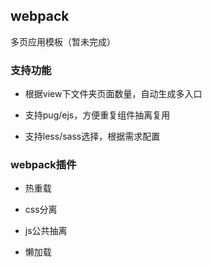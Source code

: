 ## webpack

多页应用模板（暂未完成）

### 支持功能

* 根据view下文件夹页面数量，自动生成多入口

* 支持pug/ejs，方便重复组件抽离复用

* 支持less/sass选择，根据需求配置

### webpack插件

* 热重载

* css分离

* js公共抽离

* 懒加载